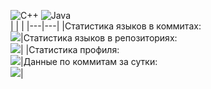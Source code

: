 
![C++](https://img.shields.io/badge/c++-%2300599C.svg?style=for-the-badge&logo=c%2B%2B&logoColor=white)
![Java](https://img.shields.io/badge/java-%23ED8B00.svg?style=for-the-badge&logo=openjdk&logoColor=white)
<br>
|   |   |
|---|---|
|Статистика языков в коммитах:<br>![](https://github-profile-summary-cards.vercel.app/api/cards/most-commit-language?username=daniilshat&theme=solarized_dark)|Статистика языков в репозиториях:<br>![](https://github-profile-summary-cards.vercel.app/api/cards/repos-per-language?username=darvik80&theme=solarized_dark)|
|Статистика профиля:<br>![](https://github-profile-summary-cards.vercel.app/api/cards/stats?username=darvik80&theme=solarized_dark)|Данные по коммитам за сутки:<br>![](https://github-profile-summary-cards.vercel.app/api/cards/productive-time?username=darvik80&theme=solarized_dark)|
